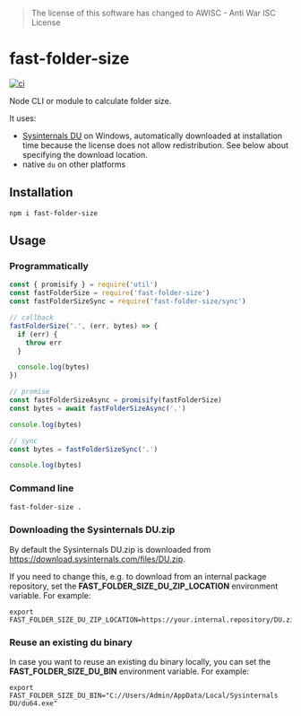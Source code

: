 > The license of this software has changed to AWISC - Anti War ISC License

# fast-folder-size

[![ci](https://github.com/simoneb/fast-folder-size/actions/workflows/ci.yml/badge.svg)](https://github.com/simoneb/fast-folder-size/actions/workflows/ci.yml)

Node CLI or module to calculate folder size.

It uses:

- [Sysinternals DU](https://docs.microsoft.com/en-us/sysinternals/downloads/du) on Windows, automatically downloaded at
  installation time because the license does not allow redistribution. See below about specifying the download location.
- native `du` on other platforms

## Installation

```
npm i fast-folder-size
```

## Usage

### Programmatically

```js
const { promisify } = require('util')
const fastFolderSize = require('fast-folder-size')
const fastFolderSizeSync = require('fast-folder-size/sync')

// callback
fastFolderSize('.', (err, bytes) => {
  if (err) {
    throw err
  }

  console.log(bytes)
})

// promise
const fastFolderSizeAsync = promisify(fastFolderSize)
const bytes = await fastFolderSizeAsync('.')

console.log(bytes)

// sync
const bytes = fastFolderSizeSync('.')

console.log(bytes)
```

### Command line

```bash
fast-folder-size .
```

### Downloading the Sysinternals DU.zip

By default the Sysinternals DU.zip is downloaded from https://download.sysinternals.com/files/DU.zip.

If you need to change this, e.g. to download from an internal package repository,
set the **FAST_FOLDER_SIZE_DU_ZIP_LOCATION** environment variable. For example:

```shell
export FAST_FOLDER_SIZE_DU_ZIP_LOCATION=https://your.internal.repository/DU.zip
```

### Reuse an existing du binary

In case you want to reuse an existing du binary locally,
you can set the **FAST_FOLDER_SIZE_DU_BIN** environment variable.
For example:

```shell
export FAST_FOLDER_SIZE_DU_BIN="C://Users/Admin/AppData/Local/Sysinternals DU/du64.exe"
```
